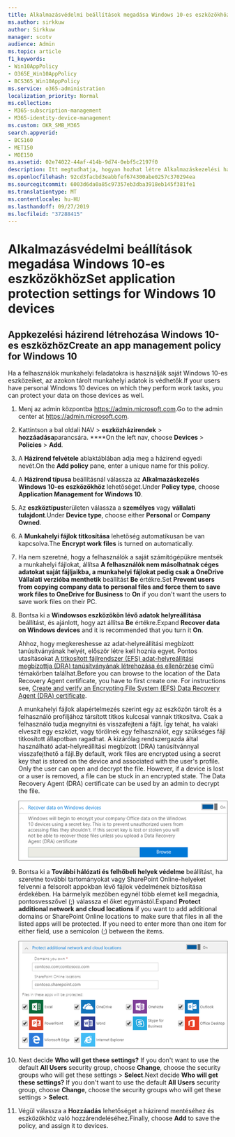 ```yaml
---
title: Alkalmazásvédelmi beállítások megadása Windows 10-es eszközökhöz
ms.author: sirkkuw
author: Sirkkuw
manager: scotv
audience: Admin
ms.topic: article
f1_keywords:
- Win10AppPolicy
- O365E_Win10AppPolicy
- BCS365_Win10AppPolicy
ms.service: o365-administration
localization_priority: Normal
ms.collection:
- M365-subscription-management
- M365-identity-device-management
ms.custom: OKR_SMB_M365
search.appverid:
- BCS160
- MET150
- MOE150
ms.assetid: 02e74022-44af-414b-9d74-0ebf5c2197f0
description: Itt megtudhatja, hogyan hozhat létre Alkalmazáskezelési házirendet, és védheti a Windows 10 eszközökön lévő munkahelyi fájlokat.
ms.openlocfilehash: 92cd3facbd3eabbfef674300abe0257c370294ea
ms.sourcegitcommit: 6003d6da0a85c97357eb3dba3918eb145f381fe1
ms.translationtype: MT
ms.contentlocale: hu-HU
ms.lasthandoff: 09/27/2019
ms.locfileid: "37288415"
---
```

# <a name="set-application-protection-settings-for-windows-10-devices"></a><span data-ttu-id="575a4-103">Alkalmazásvédelmi beállítások megadása Windows 10-es eszközökhöz</span><span class="sxs-lookup"><span data-stu-id="575a4-103">Set application protection settings for Windows 10 devices</span></span>

## <a name="create-an-app-management-policy-for-windows-10"></a><span data-ttu-id="575a4-104">Appkezelési házirend létrehozása Windows 10-es eszközhöz</span><span class="sxs-lookup"><span data-stu-id="575a4-104">Create an app management policy for Windows 10</span></span>

<span data-ttu-id="575a4-105">Ha a felhasználók munkahelyi feladatokra is használják saját Windows 10-es eszközeiket, az azokon tárolt munkahelyi adatok is védhetők.</span><span class="sxs-lookup"><span data-stu-id="575a4-105">If your users have personal Windows 10 devices on which they perform work tasks, you can protect your data on those devices as well.</span></span>
  
1. <span data-ttu-id="575a4-106">Menj az admin központba <a href="https://go.microsoft.com/fwlink/p/?linkid=837890" target="_blank">https://admin.microsoft.com</a>.</span><span class="sxs-lookup"><span data-stu-id="575a4-106">Go to the admin center at <a href="https://go.microsoft.com/fwlink/p/?linkid=837890" target="_blank">https://admin.microsoft.com</a>.</span></span> 
    
2. <span data-ttu-id="575a4-107">Kattintson a bal oldali NAV \> **eszközházirendek** \> **hozzáadása**parancsára. \*\*\*\*</span><span class="sxs-lookup"><span data-stu-id="575a4-107">On the left nav, choose **Devices** \> **Policies** \> **Add**.</span></span>

3. <span data-ttu-id="575a4-108">A **Házirend felvétele** ablaktáblában adja meg a házirend egyedi nevét.</span><span class="sxs-lookup"><span data-stu-id="575a4-108">On the **Add policy** pane, enter a unique name for this policy.</span></span> 
    
4. <span data-ttu-id="575a4-109">A **Házirend típusa** beállításnál válassza az **Alkalmazáskezelés Windows 10-es eszközökhöz** lehetőséget.</span><span class="sxs-lookup"><span data-stu-id="575a4-109">Under **Policy type**, choose **Application Management for Windows 10**.</span></span>
    
5. <span data-ttu-id="575a4-110">Az **eszköztípus**területen válassza a **személyes** vagy **vállalati tulajdont**.</span><span class="sxs-lookup"><span data-stu-id="575a4-110">Under **Device type**, choose either **Personal** or **Company Owned**.</span></span>
    
6. <span data-ttu-id="575a4-111">A **Munkahelyi fájlok titkosítása** lehetőség automatikusan be van kapcsolva.</span><span class="sxs-lookup"><span data-stu-id="575a4-111">The **Encrypt work files** is turned on automatically.</span></span> 
    
7. <span data-ttu-id="575a4-112">Ha nem szeretné, hogy a felhasználók a saját számítógépükre mentsék a munkahelyi fájlokat, állítsa **A felhasználók nem másolhatnak céges adatokat saját fájljaikba, a munkahelyi fájlokat pedig csak a OneDrive Vállalati verzióba menthetik** beállítást **Be** értékre.</span><span class="sxs-lookup"><span data-stu-id="575a4-112">Set **Prevent users from copying company data to personal files and force them to save work files to OneDrive for Business** to **On** if you don't want the users to save work files on their PC.</span></span> 
    
9. <span data-ttu-id="575a4-113">Bontsa ki a **Windowsos eszközökön lévő adatok helyreállítása** beállítást, és ajánlott, hogy azt állítsa **Be** értékre.</span><span class="sxs-lookup"><span data-stu-id="575a4-113">Expand **Recover data on Windows devices** and it is recommended that you turn it **On**.</span></span>
    
    <span data-ttu-id="575a4-p101">Ahhoz, hogy megkereshesse az adat-helyreállítási megbízott tanúsítványának helyét, először létre kell hoznia egyet. Pontos utasításokat [A titkosított fájlrendszer (EFS) adat-helyreállítási megbízottja (DRA) tanúsítványának létrehozása és ellenőrzése](https://go.microsoft.com/fwlink/p/?linkid=853700) című témakörben találhat.</span><span class="sxs-lookup"><span data-stu-id="575a4-p101">Before you can browse to the location of the Data Recovery Agent certificate, you have to first create one. For instructions see, [Create and verify an Encrypting File System (EFS) Data Recovery Agent (DRA) certificate](https://go.microsoft.com/fwlink/p/?linkid=853700).</span></span>
    
    <span data-ttu-id="575a4-p102">A munkahelyi fájlok alapértelmezés szerint egy az eszközön tárolt és a felhasználó profiljához társított titkos kulccsal vannak titkosítva. Csak a felhasználó tudja megnyitni és visszafejteni a fájlt. Így tehát, ha valaki elveszít egy eszközt, vagy törölnek egy felhasználót, egy szükséges fájl titkosított állapotban ragadhat. A kizárólag rendszergazda által használható adat-helyreállítási megbízott (DRA) tanúsítvánnyal visszafejthető a fájl.</span><span class="sxs-lookup"><span data-stu-id="575a4-p102">By default, work files are encrypted using a secret key that is stored on the device and associated with the user's profile. Only the user can open and decrypt the file. However, if a device is lost or a user is removed, a file can be stuck in an encrypted state. The Data Recovery Agent (DRA) certificate can be used by an admin to decrypt the file.</span></span>
    
    ![Browse to Data Recovery Agent certificate.](media/7d7d664f-b72f-4293-a3e7-d0fa7371366c.png)
  
10. <span data-ttu-id="575a4-p103">Bontsa ki a **További hálózati és felhőbeli helyek védelme** beállítást, ha szeretne további tartományokat vagy SharePoint Online-helyeket felvenni a felsorolt appokban lévő fájlok védelmének biztosítása érdekében. Ha bármelyik mezőben egynél több elemet kell megadnia, pontosvesszővel (;) válassza el őket egymástól.</span><span class="sxs-lookup"><span data-stu-id="575a4-p103">Expand **Protect additional network and cloud locations** if you want to add additional domains or SharePoint Online locations to make sure that files in all the listed apps will be protected. If you need to enter more than one item for either field, use a semicolon (;) between the items.</span></span>
    
    ![Expand Protect additional network and cloud locations, and enter domains or SharePoint Online sites you own.](media/7afaa0c7-ba53-456d-8c61-312c45e09625.png)
  
11. <span data-ttu-id="575a4-p104">Next decide **Who will get these settings?** If you don't want to use the default **All Users** security group, choose **Change**, choose the security groups who will get these settings \> **Select**.</span><span class="sxs-lookup"><span data-stu-id="575a4-p104">Next decide **Who will get these settings?** If you don't want to use the default **All Users** security group, choose **Change**, choose the security groups who will get these settings \> **Select**.</span></span>
    
12. <span data-ttu-id="575a4-126">Végül válassza a **Hozzáadás** lehetőséget a házirend mentéséhez és eszközökhöz való hozzárendeléséhez.</span><span class="sxs-lookup"><span data-stu-id="575a4-126">Finally, choose **Add** to save the policy, and assign it to devices.</span></span> 